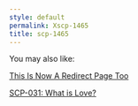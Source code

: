 ```yaml
---
style: default
permalink: Xscp-1465
title: scp-1465
---
```

You may also like:

[This Is Now A Redirect Page Too](http://scp-wiki.net/document-09-e-3417845-addendum)

[SCP-031: What is Love?](http://scp-wiki.net/scp-031)
